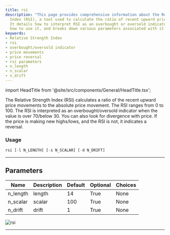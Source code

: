 ```yaml
---
title: rsi
description: "This page provides comprehensive information about the Relative Strength"
  Index (RSI), a tool used to calculate the ratio of recent upward price movements.
  It details how to interpret RSI as an overbought or oversold indicator, highlights
  how to use it, and breaks down various parameters associated with it.
keywords:
- Relative Strength Index
- rsi
- overbought/oversold indicator
- price movements
- price reversal
- rsi parameters
- n_length
- n_scalar
- n_drift
---
```


import HeadTitle from '@site/src/components/General/HeadTitle.tsx';

<HeadTitle title="stocks/ta/rsi - Reference | OpenBB Terminal Docs" />

The Relative Strength Index (RSI) calculates a ratio of the recent upward price movements to the absolute price movement. The RSI ranges from 0 to 100. The RSI is interpreted as an overbought/oversold indicator when the value is over 70/below 30. You can also look for divergence with price. If the price is making new highs/lows, and the RSI is not, it indicates a reversal.

### Usage

```python
rsi [-l N_LENGTH] [-s N_SCALAR] [-d N_DRIFT]
```

---

## Parameters

| Name | Description | Default | Optional | Choices |
| ---- | ----------- | ------- | -------- | ------- |
| n_length | length | 14 | True | None |
| n_scalar | scalar | 100 | True | None |
| n_drift | drift | 1 | True | None |

![rsi](https://user-images.githubusercontent.com/46355364/154311651-99e67e12-1677-43a9-92d9-5998d99fd0db.png)

---
